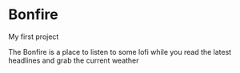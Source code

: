 # Bonfire
My first project

The Bonfire is a place to listen to some lofi while you read the latest headlines and grab the current weather
